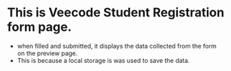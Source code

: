 # This is Veecode Student Registration form page.
* when filled and submitted, it displays the data collected from the form on the preview page.
* This is because a local storage is was used to save the data.

